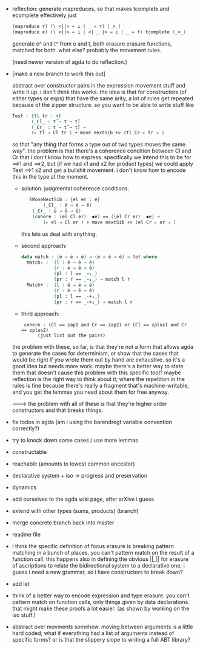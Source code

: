 - reflection: generate mapreduces, so that makes tcomplete and ecomplete
  effectively just
    ```agda
    (mapreduce τ̇) (\ <||> = ⊥ | _ = ⊤) (_×_)
    (mapreduce ė) (\ <||> = ⊥ | <| _ |> = ⊥ | _ = ⊤) tcomplete (_×_)
    ```
  generate e^ and t^ from e and t, both erasure erasure functions, matched
  for both. what else? probably the movement rules.

   (need newer version of agda to do reflection.)


- [make a new branch to work this out]

  abstract over constructor pairs in the expression movement stuff and
  write it up. i don't think this works. the idea is that for constructors
  (of either types or exps) that have the same arity, a lot of rules get
  repeated because of the zipper structure. so you want to be able to write
  stuff like
    ```agda
    Test : {tl tr : τ̇}
           (_Cl_ : τ̂ → τ̇ → τ̂)
           (_Cr_ : τ̇ → τ̂ → τ̂) →
           (▹ tl ◃ Cl tr ) + move nextSib +> (tl Cr ▹ tr ◃ )
    ```
  so that "any thing that forms a type out of two types moves the same
  way". the problem is that there's a coherence condition between Cl and Cr
  that i don't know how to express. specifically we intend this to be for
  ==>1 and ==>2, but (if we had x1 and x2 for product types) we could apply
  Test ==>1 x2 and get a bullshit movement. i don't know how to encode this
  in the type at the moment.

  * solution: judgmental coherence conditions.
    ```agda
       EMoveNextSib : {el er : ė}
            (_Cl_ : ê → ė → ê)
  	    (_Cr_ : ė → ê → ê)
   	    (cohere : (el Cl er)  ◆e) == ((el Cr er)  ◆e) →
            (▹ el ◃ Cl er ) + move nextSib +> (el Cr ▹ er ◃ )
     ```
     this lets us deal with anything.

  * second approach:

    ```agda
    data match : (ê → ė → ê) → (ė → ê → ê) → Set where
      Match∘ :  (l : ê → ė → ê)
                (r : ė → ê → ê)
                (pl : l == _∘₁_)
                (pr : r == _∘₂_) → match l r
      Match+ :  (l : ê → ė → ê)
                (r : ė → ê → ê)
                (pl : l == _·+₁_)
                (pr : r == _·+₂_) → match l r
    ```

  * third approach:
    ```
     cohere : (Cl == zap1 and Cr == zap2) or (Cl == zplus1 and Cr == zplus2)
     	  (just list out the pairs)
    ```
  the problem with these, so far, is that they're not a form that allows
  agda to generate the cases for determinism, or show that the cases that
  would be right if you wrote them out by hand are exhaustive. so it's a
  good idea but needs more work. maybe there's a better way to state them
  that doesn't cause this problem with this specific tool? maybe reflection
  is the right way to think about it; where the repetition in the rules is
  fine because there's really a fragment that's machine-writable, and you
  get the lemmas you need about them for free anyway.

  ---> the problem with all of these is that they're higher order
       constructors and that breaks things.

- fix todos in agda (am i using the barendregt variable convention correctly?)

- try to knock down some cases / use more lemmas

- constructable

- reachable (amounts to lowest common ancestor)

- declarative system + iso -> progress and preservation

- dynamics

- add ourselves to the agda wiki page, after arXive i guess

- extend with other types (sums, products) (branch)

- merge concrete branch back into master

- readme file

- i think the specific definition of focus erasure is breaking pattern
  matching in a bunch of places. you can't pattern match on the result of a
  function call. this happens also in defining the obvious ||_|| for
  erasure of ascriptions to relate the bidirectional system to a
  declarative one. i guess i need a new grammar, so i have constructors to
  break down?

- add let

- think of a better way to encode expression and type erasure. you can't
  pattern match on function calls, only things given by data
  declarations. that might make these proofs a lot easier. (as shown by
  working on the iso stuff.)

- abstract over movments somehow. moving between arguments is a little hard
  coded; what if everything had a list of arguments instead of specific
  forms? or is that the slippery slope to writing a full ABT library?
